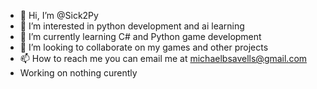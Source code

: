 - 👋 Hi, I’m @Sick2Py
- 👀 I’m interested in python development and ai learning 
- 🌱 I’m currently learning C# and Python game development
- 💞️ I’m looking to collaborate on my games and other projects
- 📫 How to reach me you can email me at michaelbsavells@gmail.com
- Working on nothing curently
<!---
this is a ool comment

--->
<!---
sick2as/sick2as is a ✨ special ✨ repository because its `README.md` (this file) appears on your GitHub profile.
You can click the Preview link to take a look at your changes.
--->
